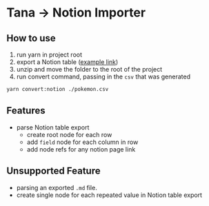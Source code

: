 # Tana -> Notion Importer

## How to use

1. run yarn in project root
2. export a Notion table ([example link](https://www.notion.so/8c117d7be79843798bf56c0b8fd522ae?v=f2861e5ff2ce4c76a560d1cf7fa600a3))
3. unzip and move the folder to the root of the project
4. run convert command, passing in the `csv` that was generated

```bash
yarn convert:notion ./pokemon.csv
```

## Features

- parse Notion table export
  - create root node for each row
  - add `field` node for each column in row
  - add node refs for any notion page link

## Unsupported Feature

- parsing an exported `.md` file. 
- create single node for each repeated value in Notion table export